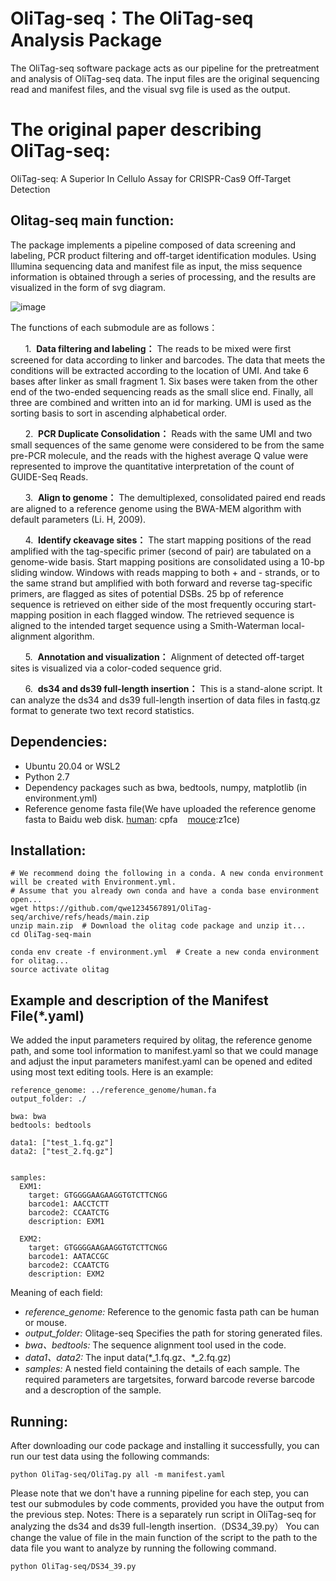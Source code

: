 # OliTag-seq：The OliTag-seq Analysis Package
The OliTag-seq software package acts as our pipeline for the pretreatment and analysis of OliTag-seq data. The input files are the original sequencing read and manifest files, and the visual svg file is used as the output.
# The original paper describing OliTag-seq:
OliTag-seq: A Superior In Cellulo Assay for CRISPR-Cas9 Off-Target Detection


## Olitag-seq main function:
The package implements a pipeline composed of data screening and labeling, PCR product filtering and off-target identification modules. Using Illumina sequencing data and manifest file as input, the miss sequence information is obtained through a series of processing, and the results are visualized in the form of svg diagram.

![image](https://user-images.githubusercontent.com/76864588/236216435-b9f82902-10f4-4fb9-812a-787c9f250656.png)

The functions of each submodule are as follows：

&nbsp;&nbsp;&nbsp;&nbsp;&nbsp;&nbsp;1.&nbsp;&nbsp;**Data filtering and labeling：** The reads to be mixed were first screened for data according to linker and barcodes. The data that meets the conditions will be extracted according to the location of UMI. And take 6 bases after linker as small fragment 1. Six bases were taken from the other end of the two-ended sequencing reads as the small slice end. Finally, all three are combined and written into an id for marking. UMI is used as the sorting basis to sort in ascending alphabetical order.

&nbsp;&nbsp;&nbsp;&nbsp;&nbsp;&nbsp;2.&nbsp;&nbsp;**PCR Duplicate Consolidation：** Reads with the same UMI and two small sequences of the same genome were considered to be from the same pre-PCR molecule, and the reads with the highest average Q value were represented to improve the quantitative interpretation of the count of GUIDE-Seq Reads.

&nbsp;&nbsp;&nbsp;&nbsp;&nbsp;&nbsp;3.&nbsp;&nbsp;**Align to genome：** The demultiplexed, consolidated paired end reads are aligned to a reference genome using the BWA-MEM algorithm with default parameters (Li. H, 2009).

&nbsp;&nbsp;&nbsp;&nbsp;&nbsp;&nbsp;4.&nbsp;&nbsp;**Identify ckeavage sites：** The start mapping positions of the read amplified with the tag-specific primer (second of pair) are tabulated on a genome-wide basis. Start mapping positions are consolidated using a 10-bp sliding window. Windows with reads mapping to both + and - strands, or to the same strand but amplified with both forward and reverse tag-specific primers, are flagged as sites of potential DSBs. 25 bp of reference sequence is retrieved on either side of the most frequently occuring start-mapping position in each flagged window. The retrieved sequence is aligned to the intended target sequence using a Smith-Waterman local-alignment algorithm.

&nbsp;&nbsp;&nbsp;&nbsp;&nbsp;&nbsp;5.&nbsp;&nbsp;**Annotation and visualization：** Alignment of detected off-target sites is visualized via a color-coded sequence grid.

&nbsp;&nbsp;&nbsp;&nbsp;&nbsp;&nbsp;6.&nbsp;&nbsp;**ds34 and ds39 full-length insertion：** This is a stand-alone script. It can analyze the ds34 and ds39 full-length insertion of data files in fastq.gz format to generate two text record statistics.


## Dependencies:
* Ubuntu 20.04 or WSL2
* Python 2.7 
* Dependency packages such as bwa, bedtools, numpy, matplotlib (in environment.yml)
* Reference genome fasta file(We have uploaded the reference genome fasta to Baidu web disk. [human](https://pan.baidu.com/s/1wKNr_JJuuuvWkngL_jtiqQ):   cpfa &nbsp;&nbsp;&nbsp;[mouce](https://pan.baidu.com/s/1UxwSA0Rx_PqdvaX-kNPqFg):z1ce)
## Installation:
    # We recommend doing the following in a conda. A new conda environment will be created with Environment.yml.
    # Assume that you already own conda and have a conda base environment open...
    wget https://github.com/qwe1234567891/OliTag-seq/archive/refs/heads/main.zip
    unzip main.zip  # Download the olitag code package and unzip it...
    cd OliTag-seq-main
    
    conda env create -f environment.yml  # Create a new conda environment for olitag...
    source activate olitag
## Example and description of the Manifest File(\*.yaml)
We added the input parameters required by olitag, the reference genome path, and some tool information to manifest.yaml so that we could manage and adjust the input parameters manifest.yaml can be opened and edited using most text editing tools. Here is an example:

    reference_genome: ../reference_genome/human.fa
    output_folder: ./

    bwa: bwa
    bedtools: bedtools

    data1: ["test_1.fq.gz"]
    data2: ["test_2.fq.gz"]


    samples:
      EXM1:
        target: GTGGGGAAGAAGGTGTCTTCNGG
        barcode1: AACCTCTT
        barcode2: CCAATCTG
        description: EXM1

      EXM2:
        target: GTGGGGAAGAAGGTGTCTTCNGG
        barcode1: AATACCGC
        barcode2: CCAATCTG
        description: EXM2
Meaning of each field:
* _reference_genome:_ Reference to the genomic fasta path can be human or mouse.
* _output_folder:_ Olitage-seq Specifies the path for storing generated files.
* _bwa、bedtools:_ The sequence alignment tool used in the code.
* _data1、data2:_ The input data(\*_1.fq.gz、\*_2.fq.gz)
* _samples:_ A nested field containing the details of each sample. The required parameters are targetsites, forward barcode reverse barcode and a descroption of the sample.

## Running:
After downloading our code package and installing it successfully, you can run our test data using the following commands:

    python OliTag-seq/OliTag.py all -m manifest.yaml

Please note that we don't have a running pipeline for each step, you can test our submodules by code comments, provided you have the output from the previous step.
Notes: There is a separately run script in OliTag-seq for analyzing the ds34 and ds39 full-length insertion.（DS34_39.py） You can change the value of file in the main function of the script to the path to the data file you want to analyze by running the following command.
    
    python OliTag-seq/DS34_39.py
